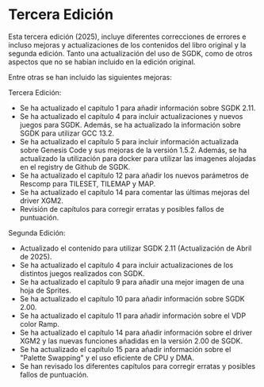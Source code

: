 # Tercera Edición

Esta tercera edición (2025), incluye diferentes correcciones de errores e incluso mejoras y actualizaciones de los contenidos del libro original y la segunda edición. Tanto una actualización del uso de SGDK, como de otros aspectos que no se habían incluido en la edición original.

Entre otras se han incluido las siguientes mejoras:

Tercera Edición:

* Se ha actualizado el capítulo 1 para añadir información sobre SGDK 2.11.
* Se ha actualizado el capítulo 4 para incluir actualizaciones y nuevos juegos para SGDK. Además, se ha actualizado la información sobre SGDK para utilizar GCC 13.2.
* Se ha actualizado el capítulo 5 para incluir información actualizada sobre Genesis Code y sus mejoras de la versión 1.5.2. Además, se ha actualizado la utilización para docker para utilizar las imagenes alojadas en el registry de Github de SGDK.
* Se ha actualizado el capítulo 12 para añadir los nuevos parámetros de Rescomp para TILESET, TILEMAP y MAP.
* Se ha actualizado el capítulo 14 para comentar las últimas mejoras del driver XGM2.
* Revisión de capítulos para corregir erratas y posibles fallos de puntuación.


Segunda Edición:

* Actualizado el contenido para utilizar SGDK 2.11 (Actualización de Abril de 2025).
* Se ha actualizado el capítulo 4 para incluir actualizaciones de los distintos juegos realizados con SGDK.
* Se ha actualizado el capítulo 9 para añadir una mejor imagen de una hoja de Sprites.
* Se ha actualizado el capítulo 10 para añadir información sobre SGDK 2.00.
* Se ha actualizado el capítulo 11 para añadir información sobre el VDP color Ramp.
* Se ha actualizado el capítulo 14 para añadir información sobre el driver XGM2 y las nuevas funciones añadidas en la versión 2.00 de SGDK.
* Se ha actualizado el capítulo 15 para añadir información sobre el "Palette Swapping" y el uso eficiente de CPU y DMA.
* Se han revisado los diferentes capítulos para corregir erratas y posibles fallos de puntuación.

